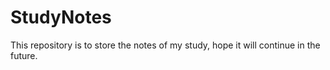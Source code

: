 # StudyNotes

This repository is to store the notes of my study, hope it will continue in the future.
